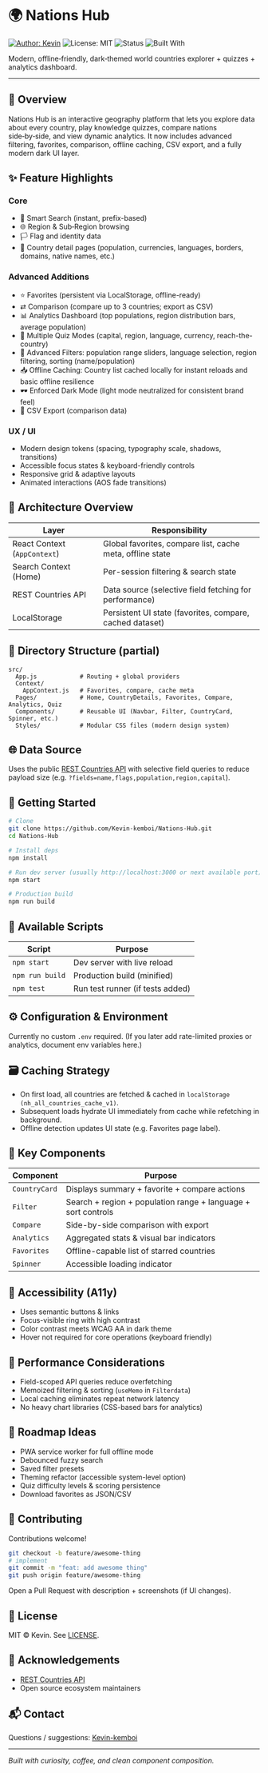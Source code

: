 # 🌍 Nations Hub

[![Author: Kevin](https://img.shields.io/badge/Author-Kevin-3b82f6)](https://github.com/Kevin-kemboi) ![License: MIT](https://img.shields.io/badge/License-MIT-green) ![Status](https://img.shields.io/badge/Status-Active-success) ![Built With](https://img.shields.io/badge/Built%20with-React-61dafb?logo=react&logoColor=white)

Modern, offline‑friendly, dark‑themed world countries explorer + quizzes + analytics dashboard.

---

## 📖 Overview

Nations Hub is an interactive geography platform that lets you explore data about every country, play knowledge quizzes, compare nations side‑by‑side, and view dynamic analytics. It now includes advanced filtering, favorites, comparison, offline caching, CSV export, and a fully modern dark UI layer.

## ✨ Feature Highlights

### Core

- 🔎 Smart Search (instant, prefix-based)
- 🌐 Region & Sub‑Region browsing
- 🏳️ Flag and identity data
- 🧾 Country detail pages (population, currencies, languages, borders, domains, native names, etc.)

### Advanced Additions

- ⭐ Favorites (persistent via LocalStorage, offline-ready)
- ⇄ Comparison (compare up to 3 countries; export as CSV)
- 📊 Analytics Dashboard (top populations, region distribution bars, average population)
- 🧠 Multiple Quiz Modes (capital, region, language, currency, reach-the-country)
- 🧰 Advanced Filters: population range sliders, language selection, region filtering, sorting (name/population)
- 📥 Offline Caching: Country list cached locally for instant reloads and basic offline resilience
- 🕶️ Enforced Dark Mode (light mode neutralized for consistent brand feel)
- 📄 CSV Export (comparison data)

### UX / UI

- Modern design tokens (spacing, typography scale, shadows, transitions)
- Accessible focus states & keyboard-friendly controls
- Responsive grid & adaptive layouts
- Animated interactions (AOS fade transitions)

## 🧱 Architecture Overview

| Layer | Responsibility |
|-------|----------------|
| React Context (`AppContext`) | Global favorites, compare list, cache meta, offline state |
| Search Context (Home) | Per-session filtering & search state |
| REST Countries API | Data source (selective field fetching for performance) |
| LocalStorage | Persistent UI state (favorites, compare, cached dataset) |

## 📂 Directory Structure (partial)

```text
src/
  App.js            # Routing + global providers
  Context/
    AppContext.js   # Favorites, compare, cache meta
  Pages/            # Home, CountryDetails, Favorites, Compare, Analytics, Quiz
  Components/       # Reusable UI (Navbar, Filter, CountryCard, Spinner, etc.)
  Styles/           # Modular CSS files (modern design system)
```

## 🌐 Data Source

Uses the public [REST Countries API](https://restcountries.com/) with selective field queries to reduce payload size (e.g. `?fields=name,flags,population,region,capital`).

## 🚀 Getting Started

```bash
# Clone
git clone https://github.com/Kevin-kemboi/Nations-Hub.git
cd Nations-Hub

# Install deps
npm install

# Run dev server (usually http://localhost:3000 or next available port)
npm start

# Production build
npm run build
```

## 🧪 Available Scripts

| Script | Purpose |
|--------|---------|
| `npm start` | Dev server with live reload |
| `npm run build` | Production build (minified) |
| `npm test` | Run test runner (if tests added) |

## ⚙️ Configuration & Environment

Currently no custom `.env` required. (If you later add rate-limited proxies or analytics, document env variables here.)

## 🗃 Caching Strategy

- On first load, all countries are fetched & cached in `localStorage (nh_all_countries_cache_v1)`.
- Subsequent loads hydrate UI immediately from cache while refetching in background.
- Offline detection updates UI state (e.g. Favorites page label).

## 🧩 Key Components

| Component | Purpose |
|-----------|---------|
| `CountryCard` | Displays summary + favorite + compare actions |
| `Filter` | Search + region + population range + language + sort controls |
| `Compare` | Side-by-side comparison with export |
| `Analytics` | Aggregated stats & visual bar indicators |
| `Favorites` | Offline-capable list of starred countries |
| `Spinner` | Accessible loading indicator |

## 🔐 Accessibility (A11y)

- Uses semantic buttons & links
- Focus-visible ring with high contrast
- Color contrast meets WCAG AA in dark theme
- Hover not required for core operations (keyboard friendly)

## 🧮 Performance Considerations

- Field-scoped API queries reduce overfetching
- Memoized filtering & sorting (`useMemo` in `Filterdata`)
- Local caching eliminates repeat network latency
- No heavy chart libraries (CSS-based bars for analytics)

## 🧭 Roadmap Ideas

- PWA service worker for full offline mode
- Debounced fuzzy search
- Saved filter presets
- Theming refactor (accessible system-level option)
- Quiz difficulty levels & scoring persistence
- Download favorites as JSON/CSV

## 🤝 Contributing

Contributions welcome!

```bash
git checkout -b feature/awesome-thing
# implement
git commit -m "feat: add awesome thing"
git push origin feature/awesome-thing
```

Open a Pull Request with description + screenshots (if UI changes).

## 🧾 License

MIT © Kevin. See [LICENSE](LICENSE).

## 🙌 Acknowledgements

- [REST Countries API](https://restcountries.com/)
- Open source ecosystem maintainers

## 📬 Contact

Questions / suggestions: [Kevin-kemboi](https://github.com/Kevin-kemboi)

---

_Built with curiosity, coffee, and clean component composition._

